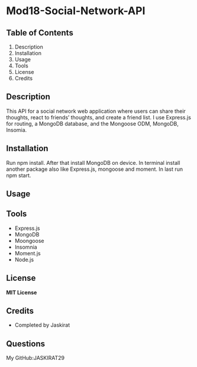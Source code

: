 # Mod18-Social-Network-API

## Table of Contents

1. Description
2. Installation
3. Usage
4. Tools
5. License
6. Credits

## Description

This API for a social network web application where users can share their thoughts, react to friends’ thoughts, and create a friend list. I use Express.js for routing, a MongoDB database, and the Mongoose ODM, MongoDB, Insomia.

## Installation

Run npm install. After that install MongoDB on device. In terminal install another package also like Express.js, mongoose and moment. In last run npm start.

## Usage

## Tools

- Express.js
- MongoDB
- Moongoose
- Insomnia
- Moment.js
- Node.js

## License

**MIT License**

## Credits
- Completed by Jaskirat

## Questions
My GitHub:JASKIRAT29

